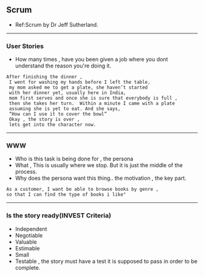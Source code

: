## Scrum

- Ref:Scrum by Dr Jeff Sutherland.

---

### User Stories

- How many times , have you been given a job where you dont understand the reason you're doing it.

```
After finishing the dinner ,
 I went for washing my hands before I left the table,
 my mom asked me to get a plate, she haven’t started 
 with her dinner yet, usually here in India, 
 mom first serves and once she is sure that everybody is full ,
 then she takes her turn.  Within a minute I came with a plate 
 assuming she is yet to eat. And she says, 
 “How can I use it to cover the bowl” 
 Okay , the story is over , 
 lets get into the character now.
```

---

### WWW

- Who is this task is being done for , the persona
- What , This is usually where we stop.
But it is just the middle of the process.
- Why does the persona want this thing.. the motivation , the key part.

```
As a customer, I want be able to browse books by genre ,
so that I can find the type of books i like"
```

---

### Is the story ready(INVEST Criteria)

- Independent
- Negotiable
- Valuable
- Estimable
- Small 
- Testable , the story must have a test it is supposed to pass in order to be complete.